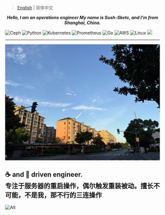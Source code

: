 > [English](README.md) | 简体中文
<p align="center">
<b>
  <i>Hello, I am an operations engineer</i>
  <i>My name is Sush-Sketc, and I'm from Shanghai, China.</i>
</b>

</p>

![Ceph](https://img.shields.io/badge/Ceph-informational?style=flat&logo=Ceph&color=F7DF1E)
![Python](https://img.shields.io/badge/Python-informational?style=flat&logo=python&color=3776AB)
![Kubernetes](https://img.shields.io/badge/CNCF-Kubernetes-informational?style=flat&logo=Kubernetes&color=777BB4)
![Prometheus](https://img.shields.io/badge/Framework-Prometheus-informational?style=flat&logo=Prometheus&color=FF2D20)
![Go](https://img.shields.io/badge/Go-informational?style=flat&logo=Go&color=000000)
![AWS](https://img.shields.io/badge/Cloud-AWS-informational?style=flat&logo=amazon-aws&color=232F3E)
![Linux](https://img.shields.io/badge/System-Linux-informational?style=flat&logo=linux&color=FCC624)
<img src="https://img.shields.io/badge/Shell-script?style=flat-square&logo=html5&logoColor=white" />

----

<p align="center">
  <img src="https://github.com/sush-sketc/sush-sketc/blob/master/image/6560FCA5-618B-436A-B09A-29E3849C9632_1_105_c.jpeg">
</p>

☕️ and 🍫 driven engineer.<br>
专注于服务器的重启操作，偶尔触发重装被动。擅长不可能，不是我，那不行的三连操作
---
 <!--![Ashutosh's github activity graph](https://github-readme-activity-graph.vercel.app/graph?username=sush-sketc&theme=dracula)-->
 
 ![Alt](https://repobeats.axiom.co/api/embed/19bb69a6ba32252bdcbdbfb393cfbebd070b3b9f.svg "Repobeats analytics image")
<!--
<div align="center">
    <img  src="https://github-readme-stats.vercel.app/api/top-langs/?username=sush-sketc&layout=compact" />
</div>
 ![Ashutosh's github activity graph](https://github-readme-activity-graph.vercel.app/graph?username=sush-sketc) -->
